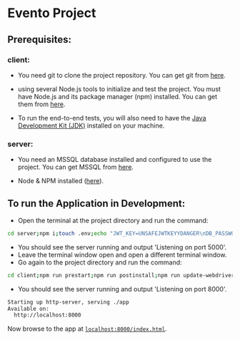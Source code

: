 # Evento Project

## Prerequisites:

### client:

- You need git to clone the project repository. You can get git from [here][git].

- using several Node.js tools to initialize and test the project. You must have Node.js
  and its package manager (npm) installed. You can get them from [here][node].

- To run the end-to-end tests, you will also need to have the
  [Java Development Kit (JDK)][jdk-download] installed on your machine.

### server:

- You need an MSSQL database installed and configured to use the project.
  You can get MSSQL from [here][mssql].

- Node & NPM installed ([here][node]).


## To run the Application in Development:

- Open the terminal at the project directory and run the command:

```sh
cd server;npm i;touch .env;echo "JWT_KEY=UNSAFEJWTKEYYDANGER\nDB_PASSWORD=REPLACE_WITH_YOUR_MSSQL_PASSWORD" >> .env;npm start;

```

- You should see the server running and output 'Listening on port 5000'.
- Leave the terminal window open and open a different terminal window.
- Go again to the project directory and run the command:

```sh
cd client;npm run prestart;npm run postinstall;npm run update-webdriver; npm start;
```

- You should see the server running and output 'Listening on port 8000'.

```sh
Starting up http-server, serving ./app
Available on:
  http://localhost:8000
```

Now browse to the app at [`localhost:8000/index.html`][local-app-url].

[git]: https://git-scm.com/
[jdk-download]: http://www.oracle.com/technetwork/java/javase/downloads
[local-app-url]: http://localhost:8000/index.html
[node]: https://nodejs.org/
[npm]: https://www.npmjs.org/
[mssql]: https://www.microsoft.com/en-us/sql-server/sql-server-downloads
